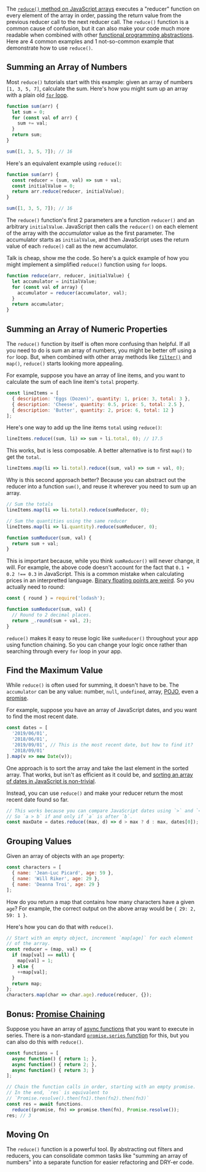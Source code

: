 The [`reduce()` method on JavaScript arrays](https://developer.mozilla.org/en-US/docs/Web/JavaScript/Reference/Global_Objects/Array/reduce) executes a "reducer" function on every
element of the array in order, passing the return value from the previous reducer
call to the next reducer call. The `reduce()` function is a common cause
of confusion, but it can also make your code much more readable when combined with other [functional programming abstractions](https://eloquentjavascript.net/1st_edition/chapter6.html).
Here are 4 common examples and 1 not-so-common example that demonstrate how to use `reduce()`.

Summing an Array of Numbers
---------------------------

Most `reduce()` tutorials start with this example: given an array of numbers `[1, 3, 5, 7]`, calculate the sum. Here's how you might sum up an array with a plain old [`for` loop](/for-vs-for-each-vs-for-in-vs-for-of-in-javascript).

```javascript
function sum(arr) {
  let sum = 0;
  for (const val of arr) {
    sum += val;
  }
  return sum;
}

sum([1, 3, 5, 7]); // 16
```

Here's an equivalent example using `reduce()`:

```javascript
function sum(arr) {
  const reducer = (sum, val) => sum + val;
  const initialValue = 0;
  return arr.reduce(reducer, initialValue);
}

sum([1, 3, 5, 7]); // 16
```

The `reduce()` function's first 2 parameters are a function `reducer()` and
an arbitrary `initialValue`. JavaScript then calls the `reducer()` on each
element of the array with the _accumulator_ value as the first parameter.
The accumulator starts as `initialValue`, and then JavaScript uses the return
value of each `reduce()` call as the new accumulator.

Talk is cheap, show me the code. So here's a quick example of how you might
implement a simplified `reduce()` function using `for` loops.

```javascript
function reduce(arr, reducer, initialValue) {
  let accumulator = initialValue;
  for (const val of array) {
    accumulator = reducer(accumulator, val);
  }
  return accumulator;
}
```

Summing an Array of Numeric Properties
----------------------------------

The `reduce()` function by itself is often more confusing than helpful.
If all you need to do is sum an array of numbers, you might be better
off using a `for` loop. But, when combined with other array methods like
[`filter()`](https://masteringjs.io/tutorials/fundamentals/filter) and `map()`,
`reduce()` starts looking more appealing.

For example, suppose you have an array of line items, and you want to calculate
the sum of each line item's `total` property.

```javascript
const lineItems = [
  { description: 'Eggs (Dozen)', quantity: 1, price: 3, total: 3 },
  { description: 'Cheese', quantity: 0.5, price: 5, total: 2.5 },
  { description: 'Butter', quantity: 2, price: 6, total: 12 }
];
```

Here's one way to add up the line items `total` using `reduce()`:

```javascript
lineItems.reduce((sum, li) => sum + li.total, 0); // 17.5
```

This works, but is less composable. A better alternative is to first
`map()` to get the `total`.

```javascript
lineItems.map(li => li.total).reduce((sum, val) => sum + val, 0);
```

Why is this second approach better? Because you can abstract out the
reducer into a function `sum()`, and reuse it wherever you need to sum
up an array.

```javascript
// Sum the totals
lineItems.map(li => li.total).reduce(sumReducer, 0);

// Sum the quantities using the same reducer
lineItems.map(li => li.quantity).reduce(sumReducer, 0);

function sumReducer(sum, val) {
  return sum + val;
}
```

This is important because, while you think `sumReducer()` will never
change, it will. For example, the above code doesn't account for the fact that
`0.1 + 0.2 !== 0.3` in JavaScript. This is a common mistake when calculating
prices in an interpretted language. [Binary floating points are weird](/a-nodejs-perspective-on-mongodb-34-decimal.html#whats-wrong-with-binary-floating-points).
So you actually need to round:

```javascript
const { round } = require('lodash');

function sumReducer(sum, val) {
  // Round to 2 decimal places.
  return _.round(sum + val, 2);
}
```

`reduce()` makes it easy to reuse logic like `sumReducer()` throughout your app
using function chaining. So you can change your logic once rather than searching
through every `for` loop in your app.

Find the Maximum Value
--------------

While `reduce()` is often used for summing, it doesn't have to be.
The `accumulator` can be any value: number, `null`, `undefined`,
array, [POJO](https://masteringjs.io/tutorials/fundamentals/pojo), even a [promise](https://masteringjs.io/tutorials/fundamentals/promise).

For example, suppose you have an array of JavaScript dates, and you want
to find the most recent date.

```javascript
const dates = [
  '2019/06/01',
  '2018/06/01',
  '2019/09/01', // This is the most recent date, but how to find it?
  '2018/09/01'
].map(v => new Date(v));
```

One approach is to sort the array and take the last element in the sorted
array. That works, but isn't as efficient as it could be, and [sorting an array of dates in JavaScript is non-trivial](https://masteringjs.io/tutorials/fundamentals/compare-dates#sorting).

Instead, you can use `reduce()` and make your reducer return the most
recent date found so far.

```javascript
// This works because you can compare JavaScript dates using `>` and `<`.
// So `a > b` if and only if `a` is after `b`.
const maxDate = dates.reduce((max, d) => d > max ? d : max, dates[0]);
```

Grouping Values
--------------

Given an array of objects with an `age` property:

```javascript
const characters = [
  { name: 'Jean-Luc Picard', age: 59 },
  { name: 'Will Riker', age: 29 },
  { name: 'Deanna Troi', age: 29 }
];
```

How do you return a map that contains how many characters have a given
`age`? For example, the correct output on the above array would be
`{ 29: 2, 59: 1 }`.

Here's how you can do that with `reduce()`.

```javascript
// Start with an empty object, increment `map[age]` for each element
// of the array.
const reducer = (map, val) => {
  if (map[val] == null) {
    map[val] = 1;
  } else {
    ++map[val];
  }
  return map;
};
characters.map(char => char.age).reduce(reducer, {});
```

Bonus: [Promise Chaining](https://masteringjs.io/tutorials/fundamentals/promise-chaining)
-------------------

Suppose you have an array of [async functions](https://thecodebarbarian.com/async-functions-in-javascript.html) that you want to execute in series.
There is a non-standard [`promise.series` function](https://www.npmjs.com/package/promise.series)
for this, but you can also do this with `reduce()`.

```javascript
const functions = [
  async function() { return 1; },
  async function() { return 2; },
  async function() { return 3; }
];

// Chain the function calls in order, starting with an empty promise.
// In the end, `res` is equivalent to
// `Promise.resolve().then(fn1).then(fn2).then(fn3)`
const res = await functions.
  reduce((promise, fn) => promise.then(fn), Promise.resolve());
res; // 3
```

Moving On
--------

The `reduce()` function is a powerful tool. By abstracting out filters
and reducers, you can consolidate common tasks like "summing an array of numbers"
into a separate function for easier refactoring and DRY-er code.